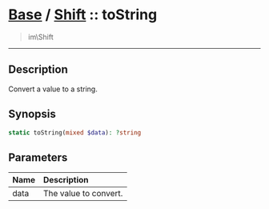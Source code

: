 # [Base](Base.md) / [Shift](Base-Shift.md) :: toString
 > im\Shift
____

## Description
Convert a value to a string.

## Synopsis
```php
static toString(mixed $data): ?string
```

## Parameters
| Name | Description |
| :--- | :---------- |
| data | The value to convert. |
